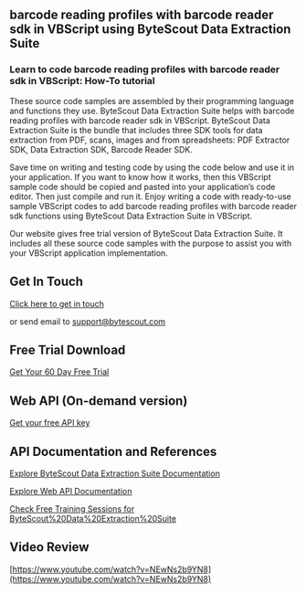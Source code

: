 ## barcode reading profiles with barcode reader sdk in VBScript using ByteScout Data Extraction Suite

### Learn to code barcode reading profiles with barcode reader sdk in VBScript: How-To tutorial

These source code samples are assembled by their programming language and functions they use. ByteScout Data Extraction Suite helps with barcode reading profiles with barcode reader sdk in VBScript. ByteScout Data Extraction Suite is the bundle that includes three SDK tools for data extraction from PDF, scans, images and from spreadsheets: PDF Extractor SDK, Data Extraction SDK, Barcode Reader SDK.

Save time on writing and testing code by using the code below and use it in your application. If you want to know how it works, then this VBScript sample code should be copied and pasted into your application’s code editor. Then just compile and run it. Enjoy writing a code with ready-to-use sample VBScript codes to add barcode reading profiles with barcode reader sdk functions using ByteScout Data Extraction Suite in VBScript.

Our website gives free trial version of ByteScout Data Extraction Suite. It includes all these source code samples with the purpose to assist you with your VBScript application implementation.

## Get In Touch

[Click here to get in touch](https://bytescout.zendesk.com/hc/en-us/requests/new?subject=ByteScout%20Data%20Extraction%20Suite%20Question)

or send email to [support@bytescout.com](mailto:support@bytescout.com?subject=ByteScout%20Data%20Extraction%20Suite%20Question) 

## Free Trial Download

[Get Your 60 Day Free Trial](https://bytescout.com/download/web-installer?utm_source=github-readme)

## Web API (On-demand version)

[Get your free API key](https://pdf.co/documentation/api?utm_source=github-readme)

## API Documentation and References

[Explore ByteScout Data Extraction Suite Documentation](https://bytescout.com/documentation/index.html?utm_source=github-readme)

[Explore Web API Documentation](https://pdf.co/documentation/api?utm_source=github-readme)

[Check Free Training Sessions for ByteScout%20Data%20Extraction%20Suite](https://academy.bytescout.com/)

## Video Review

[https://www.youtube.com/watch?v=NEwNs2b9YN8](https://www.youtube.com/watch?v=NEwNs2b9YN8)